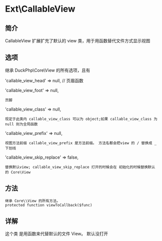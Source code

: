# Ext\CallableView

## 简介
CallableView 扩展扩充了默认的 view 类，用于用函数替代文件方式显示视图
## 选项

继承 DuckPhp\Core\View 的所有选项，且有

'callable_view_head' => null,
   //  页眉函数

'callable_view_foot' => null,

    页脚
'callable_view_class' => null,

    现定于此类内 callable_view_class 可以为 object;如果 callable_view_class 为 null 则为全局函数
'callable_view_prefix' => null,

    视图方法前缀 callable_view_prefix 是方法前缀。 方法名都会把view 的 / 替换成 _ 下划线
'callable_view_skip_replace' => false,

    替换默认view; callable_view_skip_replace 打开的时候会在 初始化的时候替换默认的 Core\View

## 方法

    继承 Core\\View 的所有方法。
    protected function viewToCallback($func)

## 详解

这个类 是用函数来代替默认的文件 View。 默认没打开
